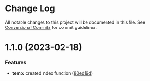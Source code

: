 # Change Log

All notable changes to this project will be documented in this file.
See [Conventional Commits](https://conventionalcommits.org) for commit guidelines.

# 1.1.0 (2023-02-18)

### Features

- **temp:** created index function ([80ed19d](https://github.com/georgezefko/DB_migrations_monorepo/commit/80ed19dedb0a07ff824518f18e250d234fac4612))
